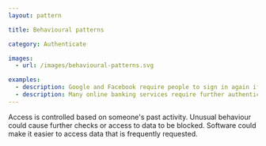 ```yaml
---
layout: pattern

title: Behavioural patterns

category: Authenticate

images:
  - url: /images/behavioural-patterns.svg

examples:
  - description: Google and Facebook require people to sign in again if they're accessing services from a new location
  - description: Many online banking services require further authentication when transferring money to an account a customer hasn't transferred to before
---
```


Access is controlled based on someone's past activity. Unusual behaviour could cause further checks or access to data to be blocked. Software could make it easier to access data that is frequently requested.
